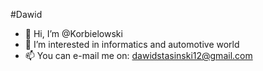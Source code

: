#Dawid
- 👋 Hi, I’m @Korbielowski
- 👀 I’m interested in informatics and automotive world
- 📫 You can e-mail me on: dawidstasinski12@gmail.com

<!---
Korbielowski/Korbielowski is a ✨ special ✨ repository because its `README.md` (this file) appears on your GitHub profile.
You can click the Preview link to take a look at your changes.
--->
